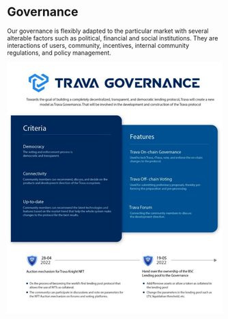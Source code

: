 # Governance

Our governance is flexibly adapted to the particular market with several alterable factors such as political, financial and social institutions. They are interactions of users, community, incentives, internal community regulations, and policy management.

![](.gitbook/assets/image.png)
